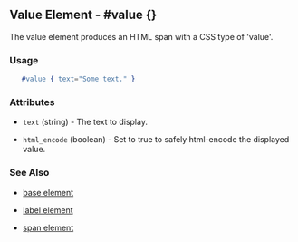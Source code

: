 

## Value Element - #value {}

The value element produces an HTML span with a CSS type of 'value'.

### Usage

```erlang
   #value { text="Some text." }

```

### Attributes

   * `text` (string) - The text to display.

   * `html_encode` (boolean) - Set to true to safely html-encode the displayed value.

### See Also

 *  [base element](./base.html)

 *  [label element](./label.html)

 *  [span element](./span.html)

 
